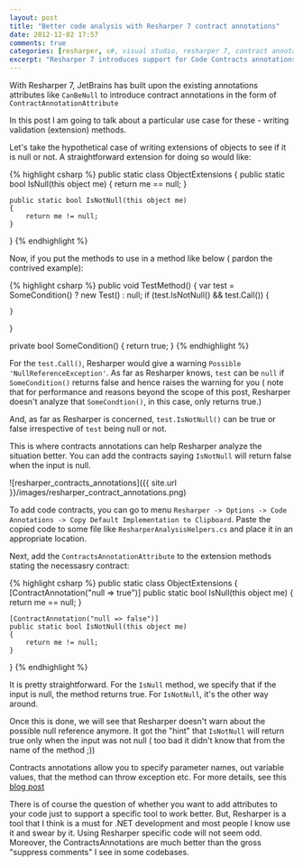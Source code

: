 ```yaml
---
layout: post
title: "Better code analysis with Resharper 7 contract annotations"
date: 2012-12-02 17:57
comments: true
categories: [resharper, c#, visual studio, resharper 7, contract annotations]
excerpt: "Resharper 7 introduces support for Code Contracts annotations in .NET code. This allows for more robust static analysis and validation of code contracts."
---
```


With Resharper 7, JetBrains has built upon the existing annotations attributes like `CanBeNull` to introduce contract annotations in the form of `ContractAnnotationAttribute`

In this post I am going to talk about a particular use case for these - writing validation (extension) methods.

Let's take the hypothetical case of writing extensions of objects to see if it is null or not. A straightforward extension for doing so would like:

{% highlight csharp %}
public static class ObjectExtensions
{
    public static bool IsNull(this object me)
    {
        return me == null;
    }

    public static bool IsNotNull(this object me)
    {
        return me != null;
    }
}
{% endhighlight %}

Now, if you put the methods to use in a method like below ( pardon the contrived example):

{% highlight csharp %}
public void TestMethod()
{
    var test = SomeCondition() ? new Test() : null;
    if (test.IsNotNull() && test.Call())
    {

    }
}

private bool SomeCondition()
{
    return true;
}
{% endhighlight %}

For the `test.Call()`, Resharper would give a warning `Possible 'NullReferenceException'`. As far as Resharper knows, `test` can be `null` if `SomeCondition()` returns false and hence raises the warning for you ( note that for performance and reasons beyond the scope of this post, Resharper doesn't analyze that `SomeCondtion()`, in this case, only returns true.)

And, as far as Resharper is concerned, `test.IsNotNull()` can be true or false irrespective of `test` being null or not.

This is where contracts annotations can help Resharper analyze the situation better. You can add the contracts saying `IsNotNull` will return false when the input is null.

![resharper_contracts_annotations]({{ site.url }}/images/resharper_contract_annotations.png)

To add code contracts, you can go to menu `Resharper -> Options -> Code Annotations -> Copy Default Implementation to Clipboard`. Paste the copied code to some file like `ResharperAnalysisHelpers.cs` and place it in an appropriate location.

Next, add the `ContractsAnnotationAttribute` to the extension methods stating the necessasry contract:

{% highlight csharp %}
public static class ObjectExtensions
{
    [ContractAnnotation("null => true")]
    public static bool IsNull(this object me)
    {
        return me == null;
    }

    [ContractAnnotation("null => false")]
    public static bool IsNotNull(this object me)
    {
        return me != null;
    }
}
{% endhighlight %}

It is pretty straightforward. For the `IsNull` method, we specify that if the input is null, the method returns true. For `IsNotNull`, it's the other way around.

Once this is done, we will see that Resharper doesn't warn about the possible null reference anymore. It got the "hint" that `IsNotNull` will return true only when the input was not null ( too bad it didn't know that from the name of the method ;))

 Contracts annotations allow you to specify parameter names, out variable values, that the method can throw exception etc. For more details, see this [blog post](http://blogs.jetbrains.com/dotnet/2012/08/contract-annotations-in-resharper-7/)

 There is of course the question of whether you want to add attributes to your code just to support a specific tool to work better. But, Resharper is a tool that I think is a must for .NET development and most people I know use it and swear by it. Using Resharper specific code will not seem odd. Moreover, the ContractsAnnotations are much better than the gross "suppress comments" I see in some codebases.
